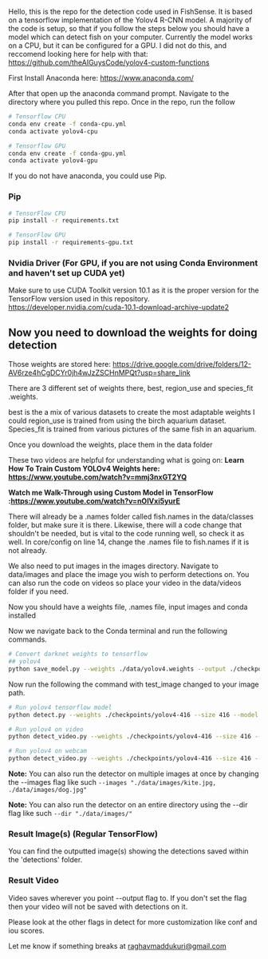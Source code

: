 Hello, this is the repo for the detection code used in FishSense. It is based on a tensorflow implementation of the Yolov4 R-CNN model. A majority of the code is setup, so that if you follow the steps below you should have a model which can detect fish on your computer. Currently the model works on a CPU, but it can be configured for a GPU. I did not do this, and reccomend looking here for help with that: https://github.com/theAIGuysCode/yolov4-custom-functions

First Install Anaconda here: https://www.anaconda.com/

After that open up the anaconda command prompt. Navigate to the directory where you pulled this repo. Once in the repo, run the follow
```bash
# Tensorflow CPU
conda env create -f conda-cpu.yml
conda activate yolov4-cpu

# Tensorflow GPU
conda env create -f conda-gpu.yml
conda activate yolov4-gpu
```
If you do not have anaconda, you could use Pip.

### Pip
```bash
# TensorFlow CPU
pip install -r requirements.txt

# TensorFlow GPU
pip install -r requirements-gpu.txt
```
### Nvidia Driver (For GPU, if you are not using Conda Environment and haven't set up CUDA yet)
Make sure to use CUDA Toolkit version 10.1 as it is the proper version for the TensorFlow version used in this repository.
https://developer.nvidia.com/cuda-10.1-download-archive-update2

## Now you need to download the weights for doing detection
Those weights are stored here:
https://drive.google.com/drive/folders/12-AV6rze4hCgDCYr0jh4wJzZSCHnMPQt?usp=share_link

There are 3 different set of weights there, best, region_use and species_fit .weights.

best is the a mix of various datasets to create the most adaptable weights I could
region_use is trained from using the birch aquarium dataset.
Species_fit is trained from various pictures of the same fish in an aquarium.

Once you download the weights, place them in the data folder

These two videos are helpful for understanding what is going on:
<strong>Learn How To Train Custom YOLOv4 Weights here: https://www.youtube.com/watch?v=mmj3nxGT2YQ </strong>

<strong>Watch me Walk-Through using Custom Model in TensorFlow :https://www.youtube.com/watch?v=nOIVxi5yurE </strong>

There will already be a .names folder called fish.names in the data/classes folder, but make sure it is there.
Likewise, there will a code change that shouldn't be needed, but is vital to the code running well, so check it as well. In core/config on line 14, change the .names file to fish.names if it is not already.

We also need to put images in the images directory. Navigate to data/images and place the image you wish to perform detections on.
You can also run the code on videos so place your video in the data/videos folder if you need.

Now you should have a weights file, .names file, input images and conda installed

Now we navigate back to the Conda terminal and run the following commands.

```bash
# Convert darknet weights to tensorflow
## yolov4
python save_model.py --weights ./data/yolov4.weights --output ./checkpoints/yolov4-416 --input_size 416 --model yolov4

```
Now run the following the command with test_image changed to your image path.

```bash
# Run yolov4 tensorflow model
python detect.py --weights ./checkpoints/yolov4-416 --size 416 --model yolov4 --images ./data/images/test_image.jpg

# Run yolov4 on video
python detect_video.py --weights ./checkpoints/yolov4-416 --size 416 --model yolov4 --video ./data/video/test_video.mp4 --output ./detections/results.avi

# Run yolov4 on webcam
python detect_video.py --weights ./checkpoints/yolov4-416 --size 416 --model yolov4 --video 0 --output ./detections/results.avi

```
<strong>Note:</strong> You can also run the detector on multiple images at once by changing the --images flag like such ``--images "./data/images/kite.jpg, ./data/images/dog.jpg"``

<strong>Note:</strong> You can also run the detector on an entire directory using the --dir flag like such ``--dir "./data/images/"``


### Result Image(s) (Regular TensorFlow)
You can find the outputted image(s) showing the detections saved within the 'detections' folder.

### Result Video
Video saves wherever you point --output flag to. If you don't set the flag then your video will not be saved with detections on it.

Please look at the other flags in detect for more customization like conf and iou scores.

Let me know if something breaks at raghavmaddukuri@gmail.com